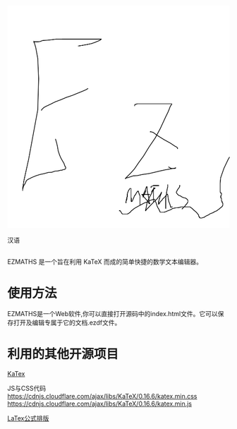 ![logo](doc-resources/logo.png "logo")

汉语

##

EZMATHS 是一个旨在利用 KaTeX 而成的简单快捷的数学文本编辑器。

# 使用方法
EZMATHS是一个Web软件,你可以直接打开源码中的index.html文件。它可以保存打开及编辑专属于它的文档.ezdf文件。

# 利用的其他开源项目

[KaTex](https://katex.org)


JS与CSS代码
https://cdnjs.cloudflare.com/ajax/libs/KaTeX/0.16.6/katex.min.css
https://cdnjs.cloudflare.com/ajax/libs/KaTeX/0.16.6/katex.min.js

[LaTex公式排版](https://www.latex-project.org/)
